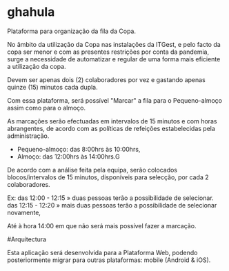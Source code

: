 # ghahula
Plataforma para organização da fila da Copa.

No âmbito da utilização da Copa nas instalações da ITGest, e pelo facto da copa ser menor e com as presentes restrições por conta da pandemia, surge a necessidade de automatizar e regular de uma forma mais eficiente a utilização da copa.

Devem ser apenas dois (2) colaboradores por vez e gastando apenas quinze (15) minutos cada dupla.

Com essa plataforma, será possível "Marcar" a fila para o Pequeno-almoço assim como para o almoço.

As marcações serão efectuadas em intervalos de 15 minutos e com horas abrangentes, de acordo com as políticas de refeições estabelecidas pela administração.

 - Pequeno-almoço: das 8:00hrs às 10:00hrs,
 - Almoço: das 12:00hrs às 14:00hrs.G

De acordo com a análise feita pela equipa, serão colocados blocos/intervalos de 15 minutos, disponíveis para selecção, por cada 2 colaboradores.

Ex: das 12:00 - 12:15 » duas pessoas terão a possibilidade de selecionar.
    das 12:15 - 12:20 » mais duas pessoas terão a possibilidade de selecionar novamente,

Até à hora 14:00 em que não será mais possível fazer a marcação.

#Arquitectura

Esta aplicação será desenvolvida para a Plataforma Web, podendo posteriormente migrar para outras plataformas: mobile (Android & iOS).

